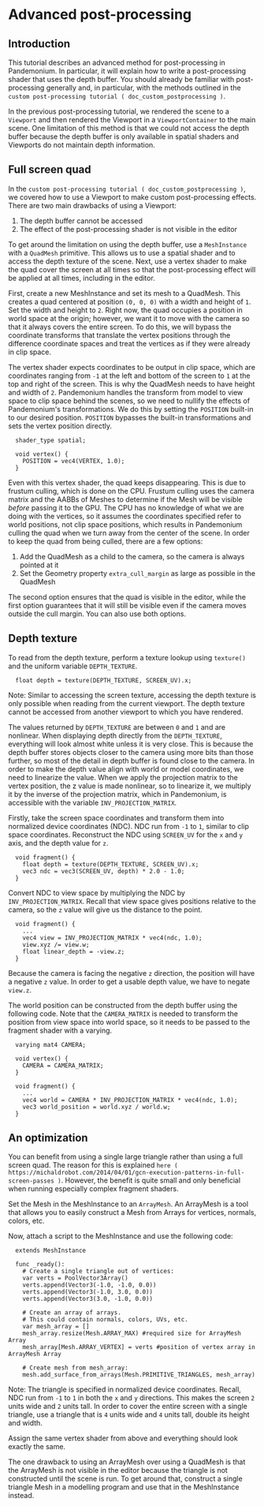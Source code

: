 

Advanced post-processing
========================

Introduction
------------

This tutorial describes an advanced method for post-processing in Pandemonium.
In particular, it will explain how to write a post-processing shader that
uses the depth buffer. You should already be familiar with post-processing
generally and, in particular, with the methods outlined in the `custom post-processing tutorial ( doc_custom_postprocessing )`.

In the previous post-processing tutorial, we rendered the scene to a `Viewport`
and then rendered the Viewport in a `ViewportContainer`
to the main scene. One limitation of this method is that we could not access the
depth buffer because the depth buffer is only available in spatial shaders and
Viewports do not maintain depth information.

Full screen quad
----------------

In the `custom post-processing tutorial ( doc_custom_postprocessing )`, we
covered how to use a Viewport to make custom post-processing effects. There are
two main drawbacks of using a Viewport:

1. The depth buffer cannot be accessed
2. The effect of the post-processing shader is not visible in the editor

To get around the limitation on using the depth buffer, use a `MeshInstance`
with a `QuadMesh` primitive. This allows us to use a spatial
shader and to access the depth texture of the scene. Next, use a vertex shader
to make the quad cover the screen at all times so that the post-processing
effect will be applied at all times, including in the editor.

First, create a new MeshInstance and set its mesh to a QuadMesh. This creates a quad
centered at position `(0, 0, 0)` with a width and height of `1`. Set the width
and height to `2`. Right now, the quad occupies a position in world space at the
origin; however, we want it to move with the camera so that it always covers the
entire screen. To do this, we will bypass the coordinate transforms that translate
the vertex positions through the difference coordinate spaces and treat the vertices
as if they were already in clip space.

The vertex shader expects coordinates to be output in clip space, which are coordinates
ranging from `-1` at the left and bottom of the screen to `1` at the top and right
of the screen. This is why the QuadMesh needs to have height and width of `2`.
Pandemonium handles the transform from model to view space to clip space behind the scenes,
so we need to nullify the effects of Pandemonium's transformations. We do this by setting the
`POSITION` built-in to our desired position. `POSITION` bypasses the built-in transformations
and sets the vertex position directly.

```
  shader_type spatial;

  void vertex() {
    POSITION = vec4(VERTEX, 1.0);
  }
```

Even with this vertex shader, the quad keeps disappearing. This is due to frustum
culling, which is done on the CPU. Frustum culling uses the camera matrix and the
AABBs of Meshes to determine if the Mesh will be visible *before* passing it to the GPU.
The CPU has no knowledge of what we are doing with the vertices, so it assumes the
coordinates specified refer to world positions, not clip space positions, which results
in Pandemonium culling the quad when we turn away from the center of the scene. In
order to keep the quad from being culled, there are a few options:

1. Add the QuadMesh as a child to the camera, so the camera is always pointed at it
2. Set the Geometry property `extra_cull_margin` as large as possible in the QuadMesh

The second option ensures that the quad is visible in the editor, while the first
option guarantees that it will still be visible even if the camera moves outside the cull margin.
You can also use both options.

Depth texture
-------------

To read from the depth texture, perform a texture lookup using `texture()` and
the uniform variable `DEPTH_TEXTURE`.

```
  float depth = texture(DEPTH_TEXTURE, SCREEN_UV).x;
```

Note:
 Similar to accessing the screen texture, accessing the depth texture is only
          possible when reading from the current viewport. The depth texture cannot be
          accessed from another viewport to which you have rendered.

The values returned by `DEPTH_TEXTURE` are between `0` and `1` and are nonlinear.
When displaying depth directly from the `DEPTH_TEXTURE`, everything will look almost
white unless it is very close. This is because the depth buffer stores objects closer
to the camera using more bits than those further, so most of the detail in depth
buffer is found close to the camera. In order to make the depth value align with world or
model coordinates, we need to linearize the value. When we apply the projection matrix to the
vertex position, the z value is made nonlinear, so to linearize it, we multiply it by the
inverse of the projection matrix, which in Pandemonium, is accessible with the variable
`INV_PROJECTION_MATRIX`.

Firstly, take the screen space coordinates and transform them into normalized device
coordinates (NDC). NDC run from `-1` to `1`, similar to clip space coordinates.
Reconstruct the NDC using `SCREEN_UV` for the `x` and `y` axis, and
the depth value for `z`.

```
  void fragment() {
    float depth = texture(DEPTH_TEXTURE, SCREEN_UV).x;
    vec3 ndc = vec3(SCREEN_UV, depth) * 2.0 - 1.0;
  }
```

Convert NDC to view space by multiplying the NDC by `INV_PROJECTION_MATRIX`.
Recall that view space gives positions relative to the camera, so the `z` value will give us
the distance to the point.

```
  void fragment() {
    ...
    vec4 view = INV_PROJECTION_MATRIX * vec4(ndc, 1.0);
    view.xyz /= view.w;
    float linear_depth = -view.z;
  }
```

Because the camera is facing the negative `z` direction, the position will have a negative `z` value.
In order to get a usable depth value, we have to negate `view.z`.

The world position can be constructed from the depth buffer using the following code. Note
that the `CAMERA_MATRIX` is needed to transform the position from view space into world space, so
it needs to be passed to the fragment shader with a varying.

```
  varying mat4 CAMERA;

  void vertex() {
    CAMERA = CAMERA_MATRIX;
  }

  void fragment() {
    ...
    vec4 world = CAMERA * INV_PROJECTION_MATRIX * vec4(ndc, 1.0);
    vec3 world_position = world.xyz / world.w;
  }
```

An optimization
---------------

You can benefit from using a single large triangle rather than using a full
screen quad. The reason for this is explained `here ( https://michaldrobot.com/2014/04/01/gcn-execution-patterns-in-full-screen-passes )`.
However, the benefit is quite small and only beneficial when running especially
complex fragment shaders.

Set the Mesh in the MeshInstance to an `ArrayMesh`. An
ArrayMesh is a tool that allows you to easily construct a Mesh from Arrays for
vertices, normals, colors, etc.

Now, attach a script to the MeshInstance and use the following code:

```
  extends MeshInstance

  func _ready():
    # Create a single triangle out of vertices:
    var verts = PoolVector3Array()
    verts.append(Vector3(-1.0, -1.0, 0.0))
    verts.append(Vector3(-1.0, 3.0, 0.0))
    verts.append(Vector3(3.0, -1.0, 0.0))

    # Create an array of arrays.
    # This could contain normals, colors, UVs, etc.
    var mesh_array = []
    mesh_array.resize(Mesh.ARRAY_MAX) #required size for ArrayMesh Array
    mesh_array[Mesh.ARRAY_VERTEX] = verts #position of vertex array in ArrayMesh Array

    # Create mesh from mesh_array:
    mesh.add_surface_from_arrays(Mesh.PRIMITIVE_TRIANGLES, mesh_array)
```

Note:
 The triangle is specified in normalized device coordinates. Recall, NDC run
          from `-1` to `1` in both the `x` and `y` directions. This makes the screen
          `2` units wide and `2` units tall. In order to cover the entire screen with
          a single triangle, use a triangle that is `4` units wide and `4`
          units tall, double its height and width.

Assign the same vertex shader from above and everything should look exactly the same.

The one drawback to using an ArrayMesh over using a QuadMesh is that the ArrayMesh
is not visible in the editor because the triangle is not constructed until the scene
is run. To get around that, construct a single triangle Mesh in a modelling program
and use that in the MeshInstance instead.
